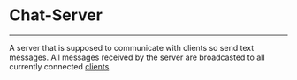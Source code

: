 # Chat-Server

---

A server that is supposed to communicate with clients so send text messages.
All messages received by the server are broadcasted to all currently connected [clients](https://github.com/JLangenberg/chat-client "The client supposed to be used with this").
